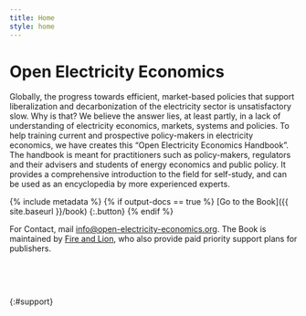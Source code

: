```yaml
---
title: Home
style: home
---
```


# Open Electricity Economics  

  Globally, the progress towards efficient, market-based policies that support liberalization and decarbonization of the electricity sector is unsatisfactory slow. Why is that? We believe the answer lies, at least partly, in a lack of understanding of electricity economics, markets, systems and policies. To help training current and prospective policy-makers in electricity economics, we have creates this “Open Electricity Economics Handbook”. The handbook is meant for practitioners such as policy-makers, regulators and their advisers and students of energy economics and public policy. It provides a comprehensive introduction to the field for self-study, and can be used as an encyclopedia by more experienced experts.

{% include metadata %}
{% if output-docs == true %}
[Go to the Book]({{ site.baseurl }}/book)
{:.button}
{% endif %}

For Contact, mail [info@open-electricity-economics.org](mailto:khanna@hertie-school.org). The Book is maintained by [Fire and Lion](http://fireandlion.com), who also provide paid priority support plans for publishers.

&nbsp;

&nbsp;


{:#support}

<!-- Remove these comment tags to activate a project home page for your book project

{% include metadata %}

# {{ project-name }}

{{ project-description }}

{% for book in site.data.meta.works %}
*[{{ book.title }}]({{ book.directory }}/text/{{ book.products.web.start-page }}.html)*
{% endfor %}

-->
